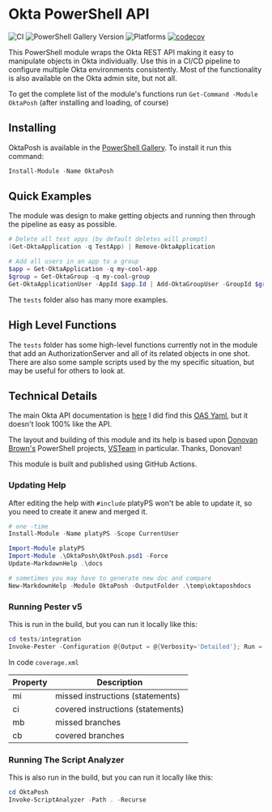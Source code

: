 # Okta PowerShell API

![CI](https://github.com/Seekatar/OktaPosh/workflows/CI/badge.svg?branch=main)
![PowerShell Gallery Version](https://img.shields.io/powershellgallery/v/OktaPosh)
![Platforms](https://img.shields.io/powershellgallery/p/OktaPosh)
[![codecov](https://codecov.io/gh/Seekatar/OktaPosh/branch/main/graph/badge.svg?token=XX57WM7GY5)](https://codecov.io/gh/Seekatar/OktaPosh)

This PowerShell module wraps the Okta REST API making it easy to manipulate objects in Okta individually. Use this in a CI/CD pipeline to configure multiple Okta environments consistently. Most of the functionality is also available on the Okta admin site, but not all.

To get the complete list of the module's functions run `Get-Command -Module OktaPosh` (after installing and loading, of course)

## Installing

OktaPosh is available in the [PowerShell Gallery](https://www.powershellgallery.com/packages/OktaPosh).  To install it run this command:

``` PowerShell
Install-Module -Name OktaPosh
```

## Quick Examples

The module was design to make getting objects and running then through the pipeline as easy as possible.

```PowerShell
# Delete all test apps (by default deletes will prompt)
(Get-OktaApplication -q TestApp) | Remove-OktaApplication
```

```PowerShell
# Add all users in an app to a group
$app = Get-OktaApplication -q my-cool-app
$group = Get-OktaGroup -q my-cool-group
Get-OktaApplicationUser -AppId $app.Id | Add-OktaGroupUser -GroupId $group.Id
```

The `tests` folder also has many more examples.

## High Level Functions

The `tests` folder has some high-level functions currently not in the module that add an AuthorizationServer and all of its related objects in one shot. There are also some sample scripts used by the my specific situation, but may be useful for others to look at.

## Technical Details

The main Okta API documentation is [here](https://developer.okta.com/docs/reference/) I did find this [OAS Yaml](https://github.com/okta/okta-sdk-java/blob/master/src/swagger/api.yaml), but it doesn't look 100% like the API.

The layout and building of this module and its help is based upon [Donovan Brown's](https://github.com/DarqueWarrior) PowerShell projects, [VSTeam](https://github.com/MethodsAndPractices/vsteam) in particular. Thanks, Donovan!

This module is built and published using GitHub Actions.

### Updating Help

After editing the help with `#include` platyPS won't be able to update it, so you need to create it anew and merged it.

``` powershell
# one -time
Install-Module -Name platyPS -Scope CurrentUser

Import-Module platyPS
Import-Module .\OktaPosh\OktPosh.psd1 -Force
Update-MarkdownHelp .\docs

# sometimes you may have to generate new doc and compare
New-MarkdownHelp -Module OktaPosh -OutputFolder .\temp\oktaposhdocs
```

### Running Pester v5

This is run in the build, but you can run it locally like this:

``` powershell
cd tests/integration
Invoke-Pester -Configuration @{Output = @{Verbosity='Detailed'}; Run = @{PassThru=$true}; CodeCoverage=@{Enabled=$true;Path='../../OktaPosh/public/*.ps1'}}
```

In code `coverage.xml`

| Property | Description                       |
|----------|-----------------------------------|
| mi       | missed instructions (statements)  |
| ci       | covered instructions (statements) |
| mb       | missed branches                   |
| cb       | covered branches                  |

### Running The Script Analyzer

This is also run in the build, but you can run it locally like this:

``` powershell
cd OktaPosh
Invoke-ScriptAnalyzer -Path . -Recurse
```

